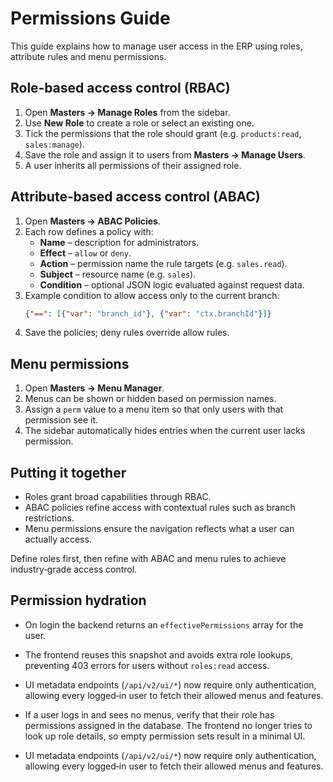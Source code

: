 # Permissions Guide

This guide explains how to manage user access in the ERP using roles, attribute rules and menu permissions.

## Role‑based access control (RBAC)

1. Open **Masters → Manage Roles** from the sidebar.
2. Use **New Role** to create a role or select an existing one.
3. Tick the permissions that the role should grant (e.g. `products:read`, `sales:manage`).
4. Save the role and assign it to users from **Masters → Manage Users**.
5. A user inherits all permissions of their assigned role.

## Attribute‑based access control (ABAC)

1. Open **Masters → ABAC Policies**.
2. Each row defines a policy with:
   - **Name** – description for administrators.
   - **Effect** – `allow` or `deny`.
   - **Action** – permission name the rule targets (e.g. `sales.read`).
   - **Subject** – resource name (e.g. `sales`).
   - **Condition** – optional JSON logic evaluated against request data.
3. Example condition to allow access only to the current branch:
   ```json
   {"==": [{"var": "branch_id"}, {"var": "ctx.branchId"}]}
   ```
4. Save the policies; deny rules override allow rules.

## Menu permissions

1. Open **Masters → Menu Manager**.
2. Menus can be shown or hidden based on permission names.
3. Assign a `perm` value to a menu item so that only users with that permission see it.
4. The sidebar automatically hides entries when the current user lacks permission.

## Putting it together

- Roles grant broad capabilities through RBAC.
- ABAC policies refine access with contextual rules such as branch restrictions.
- Menu permissions ensure the navigation reflects what a user can actually access.

Define roles first, then refine with ABAC and menu rules to achieve industry‑grade access control.

## Permission hydration

- On login the backend returns an `effectivePermissions` array for the user.
- The frontend reuses this snapshot and avoids extra role lookups, preventing 403 errors for users without `roles:read` access.

- UI metadata endpoints (`/api/v2/ui/*`) now require only authentication, allowing every logged‑in user to fetch their allowed menus and features.
- If a user logs in and sees no menus, verify that their role has permissions assigned in the database. The frontend no longer tries to look up role details, so empty permission sets result in a minimal UI.
- UI metadata endpoints (`/api/v2/ui/*`) now require only authentication, allowing every logged‑in user to fetch their allowed menus and features.

